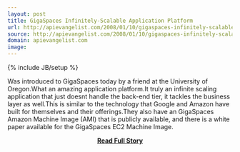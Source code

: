 ```yaml
---
layout: post
title: GigaSpaces Infinitely-Scalable Application Platform
url: http://apievangelist.com/2008/01/10/gigaspaces-infinitely-scalable-application-platform/
source: http://apievangelist.com/2008/01/10/gigaspaces-infinitely-scalable-application-platform/
domain: apievangelist.com
image: 
---
```

{% include JB/setup %}<p>Was introduced to GigaSpaces today by a friend at the University of Oregon.What an amazing application platform.It truly an infinite scaling application that just doesnt handle the back-end tier, it tackles the business layer as well.This is similar to the technology that Google and Amazon have built for themselves and their offerings.They also have an GigaSpaces Amazon Machine Image (AMI) that is publicly available, and there is a white paper available for the GigaSpaces EC2 Machine Image.</p>
<center><p><a href="http://apievangelist.com/2008/01/10/gigaspaces-infinitely-scalable-application-platform/" style='padding:25px; font-sze:18px; font-weight: bold;'>Read Full Story</a></p></center>
